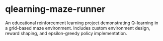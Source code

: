 # qlearning-maze-runner
An educational reinforcement learning project demonstrating Q-learning in a grid-based maze environment. Includes custom environment design, reward shaping, and epsilon-greedy policy implementation.
